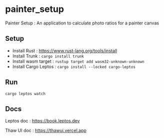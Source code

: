 # painter_setup

Painter Setup : An application to calculate photo ratios for a painter canvas

## Setup

* Install Rust : https://www.rust-lang.org/tools/install
* Install Trunk : `cargo install trunk`
* Install wasm target : `rustup target add wasm32-unknown-unknown`
* Install Cargo Leptos : `cargo install --locked cargo-leptos`

## Run 

    cargo leptos watch

## Docs

Leptos doc : https://book.leptos.dev

Thaw UI doc : https://thawui.vercel.app
